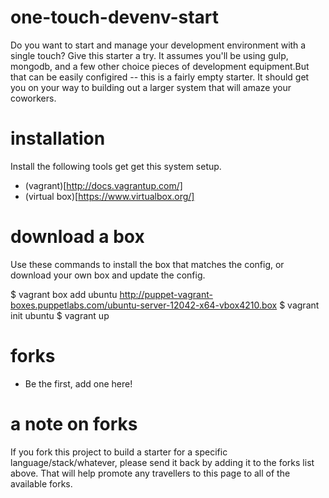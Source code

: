 one-touch-devenv-start
=====================

Do you want to start and manage your development environment with a single touch? Give this starter a try. It assumes you'll be using gulp, mongodb, and a few other choice pieces of development equipment.But that can be easily configired -- this is a fairly empty starter. It should get you on your way to building out a larger system that will amaze your coworkers.

installation
===============
Install the following tools get get this system setup.

* (vagrant)[http://docs.vagrantup.com/]
* (virtual box)[https://www.virtualbox.org/]

download a box
================
Use these commands to install the box that matches the config, or download your own box and update the config.

  $ vagrant box add ubuntu http://puppet-vagrant-boxes.puppetlabs.com/ubuntu-server-12042-x64-vbox4210.box
  $ vagrant init ubuntu
  $ vagrant up

forks
==============

* Be the first, add one here!

a note on forks
==============

If you fork this project to build a starter for a specific language/stack/whatever, please send it back by adding it to the forks list above. That will help promote any travellers to this page to all of the available forks.
